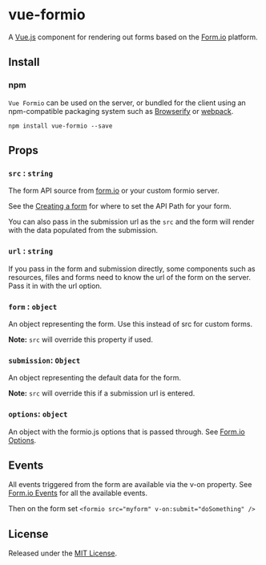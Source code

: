 # vue-formio

A [Vue.js](http://vue.js/) component for rendering out forms based on the [Form.io](https://www.form.io) platform.

## Install

### npm

`Vue Formio` can be used on the server, or bundled for the client using an
npm-compatible packaging system such as [Browserify](http://browserify.org/) or
[webpack](http://webpack.github.io/).

```
npm install vue-formio --save
```

## Props

### `src` : `string`

The form API source from [form.io](https://www.form.io) or your custom formio server.

See the [Creating a form](http://help.form.io/userguide/#new-form)
for where to set the API Path for your form.

You can also pass in the submission url as the `src` and the form will render with the data populated from the submission.

### `url` : `string`

If you pass in the form and submission directly, some components such as resources, files and forms need to know the url of the form on the server. Pass it in with the url option. 

### `form` : `object`

An object representing the form. Use this instead of src for custom forms. 

**Note:** `src` will override this property if used.

### `submission`: `Object`

An object representing the default data for the form.

**Note:** `src` will override this if a submission url is entered.

### `options`: `object`

An object with the formio.js options that is passed through. See [Form.io Options](https://github.com/formio/formio.js/wiki/Form-Renderer#options).

## Events

All events triggered from the form are available via the v-on property. See [Form.io Events](https://github.com/formio/formio.js/wiki/Form-Renderer#events) for all the available events.

Then on the form set `<formio src="myform" v-on:submit="doSomething" />`

## License
Released under the [MIT License](http://www.opensource.org/licenses/MIT).